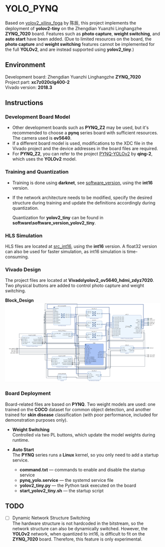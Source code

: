 # YOLO_PYNQ

Based on [yolov2_xilinx_fpga](https://github.com/dhm2013724/yolov2_xilinx_fpga) by 陈辰, this project implements the deployment of **yolov2-tiny** on the Zhengdian Yuanzhi Linghangzhe **ZYNQ_7020** board. Features such as **photo capture**, **weight switching**, and **auto start** have been added. (Due to limited resources on the board, the **photo capture** and **weight switching** features cannot be implemented for the full **YOLOv2**, and are instead supported using **yolov2_tiny**.)

## Environment

Development board: Zhengdian Yuanzhi Linghangzhe **ZYNQ_7020**  
Project part: **xc7z020clg400-2**  
Vivado version: **2018.3**

## Instructions

### Development Board Model

- Other development boards such as **PYNQ_Z2** may be used, but it's recommended to choose a **pynq** series board with sufficient resources.  
The camera used is **ov5640**.  
- If a different board model is used, modifications to the XDC file in the Vivado project and the device addresses in the board files are required.  
- For **PYNQ_Z2**, you can refer to the project [PYNQ-YOLOv2](https://github.com/qing-2/PYNQ-YOLOv2) by **qing-2**, which uses the **YOLOv2** model.

### Training and Quantization

- Training is done using **darknet**, see [software_version](https://github.com/dhm2013724/yolov2_xilinx_fpga/tree/flex/software_version), using the **int16** version.  
- If the network architecture needs to be modified, specify the desired structure during training and update the definitions accordingly during quantization.

    Quantization for **yolov2_tiny** can be found in **software\software_version_yolov2_tiny**.

### **HLS** Simulation

HLS files are located at [src_int16](https://github.com/dhm2013724/yolov2_xilinx_fpga/tree/flex/hls/src_int16), using the **int16** version. A float32 version can also be used for faster simulation, as int16 simulation is time-consuming.

### **Vivado** Design

The project files are located at **Vivado\yolov2_ov5640_hdmi_zdyz7020**.  
Two physical buttons are added to control photo capture and weight switching.

**Block_Design**  
![Block_Design](image/README/md/image.png)

### Board Deployment

Board-related files are based on **PYNQ**. Two weight models are used: one trained on the **COCO** dataset for common object detection, and another trained for **skin disease** classification (with poor performance, included for demonstration purposes only).  

- **Weight Switching**  
  Controlled via two PL buttons, which update the model weights during runtime.

- **Auto Start**  
  The **PYNQ** series runs a **Linux** kernel, so you only need to add a startup service.

  - **command.txt** — commands to enable and disable the startup service  
  - **pynq_yolo.service** — the systemd service file  
  - **yolov2_tiny.py** — the Python task executed on the board  
  - **start_yolov2_tiny.sh** — the startup script

## TODO

- [ ] Dynamic Network Structure Switching  
The hardware structure is not hardcoded in the bitstream, so the network structure can also be dynamically switched. However, the **YOLOv2** network, when quantized to int16, is difficult to fit on the **ZYNQ_7020** board. Therefore, this feature is only experimental.
